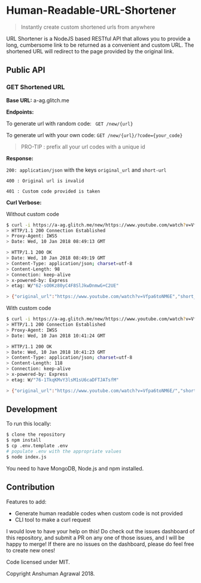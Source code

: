 # Human-Readable-URL-Shortener

> Instantly create custom shortened urls from anywhere 


URL Shortener is a NodeJS based RESTful API that allows you to provide a long, cumbersome link to be returned as a convenient and custom URL. The shortened URL will redirect to the page provided by the original link. 


## Public API


### GET Shortened URL
**Base URL:** a-ag.glitch.me 

**Endpoints:**

To generate url with random code:  ` GET /new/{url}`

To generate url with your own code: `GET /new/{url}/?code={your_code}`
> PRO-TIP : prefix all your url codes with a unique id 

**Response:** 


`200: application/json` with the keys `original_url` and `short-url`

`400 : Original url is invalid`

`401 : Custom code provided is taken`


**Curl Verbose:**

Without custom code
```sh
$ curl -i https://a-ag.glitch.me/new/https://www.youtube.com/watch?v=Vfpa6toNM6E
> HTTP/1.1 200 Connection Established
> Proxy-Agent: IWSS
> Date: Wed, 10 Jan 2018 08:49:13 GMT

> HTTP/1.1 200 OK
> Date: Wed, 10 Jan 2018 08:49:19 GMT
> Content-Type: application/json; charset=utf-8
> Content-Length: 98
> Connection: keep-alive
> x-powered-by: Express
> etag: W/"62-sO0Kz80yC4F8SlJkwDnmwG+C2UE"

> {"original_url":"https://www.youtube.com/watch?v=Vfpa6toNM6E","short_url":"a-ag.glitch.me/99bfe0"}
```
With custom code
```sh
$ curl -i https://a-ag.glitch.me/new/https://www.youtube.com/watch?v=Vfpa6toNM6E/?code=my_fav_song
> HTTP/1.1 200 Connection Established
> Proxy-Agent: IWSS
> Date: Wed, 10 Jan 2018 10:41:24 GMT

> HTTP/1.1 200 OK
> Date: Wed, 10 Jan 2018 10:41:23 GMT
> Content-Type: application/json; charset=utf-8
> Content-Length: 118
> Connection: keep-alive
> x-powered-by: Express
> etag: W/"76-1TkqKMvY3lsM1sU6caDFTJATsfM"

> {"original_url":"https://www.youtube.com/watch?v=Vfpa6toNM6E/","short_url":"a-ag.glitch.me/my_fav_song"}

```
## Development

To run this locally:

```sh
$ clone the repository
$ npm install
$ cp .env.template .env
# populate .env with the appropriate values
$ node index.js
```

You need to have MongoDB, Node.js and npm installed.

## Contribution

Features to add:
- Generate human readable codes when custom code is not provided
- CLI tool to make a curl request

I would love to have your help on this! Do check out the issues dashboard of this repository, and submit a PR on any one of those issues, and I will be happy to merge! If there are no issues on the dashboard, please do feel free to create new ones!

Code licensed under MIT.

Copyright Anshuman Agrawal 2018.
